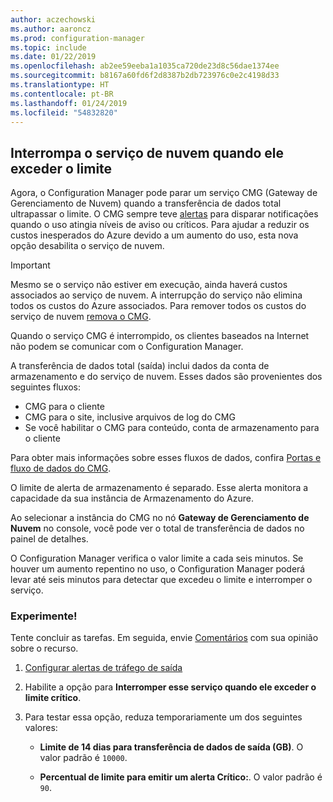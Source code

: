 ```yaml
---
author: aczechowski
ms.author: aaroncz
ms.prod: configuration-manager
ms.topic: include
ms.date: 01/22/2019
ms.openlocfilehash: ab2ee59eeba1a1035ca720de23d8c56dae1374ee
ms.sourcegitcommit: b8167a60fd6f2d8387b2db723976c0e2c4198d33
ms.translationtype: HT
ms.contentlocale: pt-BR
ms.lasthandoff: 01/24/2019
ms.locfileid: "54832820"
---
```

## <a name="bkmk_cmg"></a> Interrompa o serviço de nuvem quando ele exceder o limite
<!--3735092-->

Agora, o Configuration Manager pode parar um serviço CMG (Gateway de Gerenciamento de Nuvem) quando a transferência de dados total ultrapassar o limite. O CMG sempre teve [alertas](/sccm/core/clients/manage/cmg/monitor-clients-cloud-management-gateway#set-up-outbound-traffic-alerts) para disparar notificações quando o uso atingia níveis de aviso ou críticos. Para ajudar a reduzir os custos inesperados do Azure devido a um aumento do uso, esta nova opção desabilita o serviço de nuvem. 

> [!Important]  
> Mesmo se o serviço não estiver em execução, ainda haverá custos associados ao serviço de nuvem. A interrupção do serviço não elimina todos os custos do Azure associados. Para remover todos os custos do serviço de nuvem [remova o CMG](/sccm/core/clients/manage/cmg/setup-cloud-management-gateway#modify-a-cmg).  
> 
> Quando o serviço CMG é interrompido, os clientes baseados na Internet não podem se comunicar com o Configuration Manager.  

A transferência de dados total (saída) inclui dados da conta de armazenamento e do serviço de nuvem. Esses dados são provenientes dos seguintes fluxos:
- CMG para o cliente  
- CMG para o site, inclusive arquivos de log do CMG  
- Se você habilitar o CMG para conteúdo, conta de armazenamento para o cliente  

Para obter mais informações sobre esses fluxos de dados, confira [Portas e fluxo de dados do CMG](/sccm/core/clients/manage/cmg/plan-cloud-management-gateway#ports-and-data-flow).

O limite de alerta de armazenamento é separado. Esse alerta monitora a capacidade da sua instância de Armazenamento do Azure.

Ao selecionar a instância do CMG no nó **Gateway de Gerenciamento de Nuvem** no console, você pode ver o total de transferência de dados no painel de detalhes. 

O Configuration Manager verifica o valor limite a cada seis minutos. Se houver um aumento repentino no uso, o Configuration Manager poderá levar até seis minutos para detectar que excedeu o limite e interromper o serviço.


### <a name="try-it-out"></a>Experimente!

Tente concluir as tarefas. Em seguida, envie [Comentários](/sccm/core/understand/find-help#product-feedback) com sua opinião sobre o recurso.

1. [Configurar alertas de tráfego de saída](/sccm/core/clients/manage/cmg/monitor-clients-cloud-management-gateway#set-up-outbound-traffic-alerts)  

2. Habilite a opção para **Interromper esse serviço quando ele exceder o limite crítico**.  

3. Para testar essa opção, reduza temporariamente um dos seguintes valores:  

    - **Limite de 14 dias para transferência de dados de saída (GB)**. O valor padrão é `10000`.  

    - **Percentual de limite para emitir um alerta Crítico:**. O valor padrão é `90`.  

